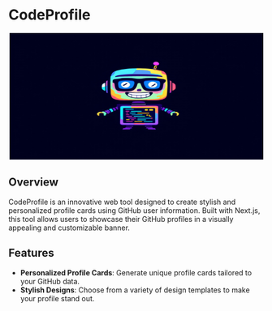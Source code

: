 # CodeProfile

<p align="center">
<img src="https://github.com/faanrm/CodeProfile/blob/main/code-profile.jpg" alt="CodeProfile" width="500" height="250"  />
<p/>
  
## Overview

CodeProfile is an innovative web tool designed to create stylish and personalized profile cards using GitHub user information. Built with Next.js, this tool allows users to showcase their GitHub profiles in a visually appealing and customizable banner.

## Features

- **Personalized Profile Cards**: Generate unique profile cards tailored to your GitHub data.
- **Stylish Designs**: Choose from a variety of design templates to make your profile stand out.
